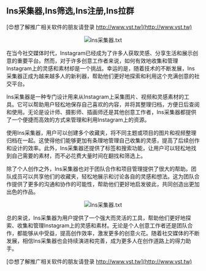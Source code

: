 ## **Ins采集器,Ins筛选,Ins注册,Ins拉群**

[😍想了解推广相关软件的朋友请登录 http://www.vst.tw](http://www.vst.tw)

 <center><img src="https://vst.tw/MP4/tuiguang/png/8.png" alt="Ins采集器.txt"></center>

在当今社交媒体时代，Instagram已经成为了许多人获取灵感、分享生活和展示创意的重要平台。然而，对于许多创意工作者来说，如何有效地收集和管理Instagram上的灵感和素材却是一个挑战。幸运的是，随着技术的不断发展，Ins采集器正成为越来越多人的新利器，帮助他们更好地探索和利用这个充满创意的社交平台。

Ins采集器是一种专门设计用来从Instagram上采集图片、视频和灵感素材的工具。它可以帮助用户轻松地保存自己喜欢的内容，并将其整理归档，方便日后查阅和使用。无论是设计师、摄影师、插画师还是其他创意工作者，Ins采集器都提供了一个便捷而高效的方式来管理和利用Instagram上的资源。

使用Ins采集器，用户可以创建多个收藏夹，将不同主题或项目的图片和视频整理归档在一起。这使得他们能够更加有条理地管理自己收集的灵感，提高了后续创作和设计的效率。此外，Ins采集器还提供了标签和搜索功能，让用户可以轻松地找到自己需要的素材，而不必花费大量时间在翻找和筛选上。

除了个人创作之外，Ins采集器也对于团队合作和项目管理提供了很大的帮助。团队成员可以共享他们的收藏夹，轻松地展示和讨论各自的灵感和想法。这为团队合作提供了更多的沟通和协作的可能性，帮助他们更好地启发彼此，共同创造出更加出色的作品。

 <center><img src="https://vst.tw/MP4/tuiguang/png/4.png" alt="Ins采集器.txt"></center>

总的来说，Ins采集器为用户提供了一个强大而灵活的工具，帮助他们更好地探索、收集和管理Instagram上的灵感和素材。无论是个人创意工作者还是团队合作，都能够从中受益，提高创作效率，激发更多的创意火花。随着社交媒体的不断发展，相信Ins采集器也会持续演进和完善，成为更多人在创作道路上的得力助手。

[😍想了解推广相关软件的朋友请登录 http://www.vst.tw](http://www.vst.tw)



